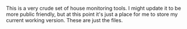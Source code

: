 This is a very crude set of house monitoring tools. I might update it 
to be more public friendly, but at this point it's just a place for me
to store my current working version. These are just the files.
